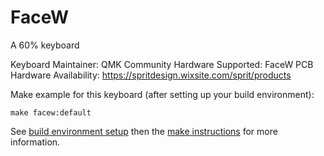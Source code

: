 FaceW
========

A 60% keyboard

Keyboard Maintainer: QMK Community
Hardware Supported: FaceW PCB
Hardware Availability: https://spritdesign.wixsite.com/sprit/products

Make example for this keyboard (after setting up your build environment):

    make facew:default

See [build environment setup](https://docs.qmk.fm/build_environment_setup.html) then the [make instructions](https://docs.qmk.fm/make_instructions.html) for more information.